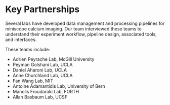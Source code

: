 # Key Partnerships

Several labs have developed data management and processing pipelines for miniscope calcium imaging. Our team interviewed these teams to understand their experiment workflow, pipeline design, associated tools, and interfaces.

These teams include:

- Adrien Peyrache Lab, McGill University
- Peyman Golshani Lab, UCLA
- Daniel Aharoni Lab, UCLA
- Anne Churchland Lab, UCLA
- Fan Wang Lab, MIT
- Antoine Adamantidis Lab, University of Bern
- Manolis Froudaraki Lab, FORTH
- Allan Basbaum Lab, UCSF
